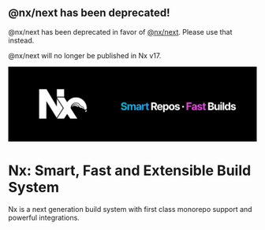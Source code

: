 ## @nx/next has been deprecated!

@nx/next has been deprecated in favor of [@nx/next](https://www.npmjs.com/package/@nx/next). Please use that instead.

@nx/next will no longer be published in Nx v17.

<p style="text-align: center;"><img src="https://raw.githubusercontent.com/nrwl/nx/master/images/nx.png" width="600" alt="Nx - Smart, Fast and Extensible Build System"></p>

# Nx: Smart, Fast and Extensible Build System

Nx is a next generation build system with first class monorepo support and powerful integrations.
